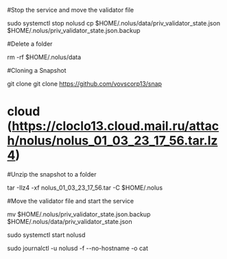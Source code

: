 #Stop the service and move the validator file

  sudo systemctl stop nolusd
  cp $HOME/.nolus/data/priv_validator_state.json $HOME/.nolus/priv_validator_state.json.backup
  
#Delete a folder

  rm -rf $HOME/.nolus/data
  
#Cloning a Snapshot

  git clone git clone https://github.com/vovscorp13/snap
  
# cloud (https://cloclo13.cloud.mail.ru/attach/nolus/nolus_01_03_23_17_56.tar.lz4)
  
#Unzip the snapshot to a folder

  tar -Ilz4 -xf nolus_01_03_23_17_56.tar -C $HOME/.nolus
  
#Move the validator file and start the service

  mv $HOME/.nolus/priv_validator_state.json.backup $HOME/.nolus/data/priv_validator_state.json
  
  sudo systemctl start nolusd
  
  sudo journalctl -u nolusd -f --no-hostname -o cat
